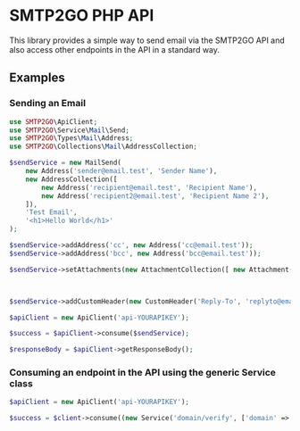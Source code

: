 # SMTP2GO PHP API

This library provides a simple way to send email via the SMTP2GO API and also access other endpoints in the API in a standard way.

## Examples

### Sending an Email
```php
use SMTP2GO\ApiClient;
use SMTP2GO\Service\Mail\Send;
use SMTP2GO\Types\Mail\Address;
use SMTP2GO\Collections\Mail\AddressCollection;

$sendService = new MailSend(
    new Address('sender@email.test', 'Sender Name'),
    new AddressCollection([
        new Address('recipient@email.test', 'Recipient Name'),
        new Address('recipient2@email.test', 'Recipient Name 2'),
    ]),
    'Test Email',
    '<h1>Hello World</h1>'
);

$sendService->addAddress('cc', new Address('cc@email.test'));
$sendService->addAddress('bcc', new Address('bcc@email.test'));

$sendService->setAttachments(new AttachmentCollection([ new Attachment('/path/to/attachment'), new Attachment('/path/to/another_attachment')]);



$sendService->addCustomHeader(new CustomHeader('Reply-To', 'replyto@email.test'));

$apiClient = new ApiClient('api-YOURAPIKEY');

$success = $apiClient->consume($sendService);

$responseBody = $apiClient->getResponseBody();

```

### Consuming an endpoint in the API using the generic Service class
```php
$apiClient = new ApiClient('api-YOURAPIKEY');

$success = $client->consume((new Service('domain/verify', ['domain' => 'mydomain.tld'])));
```